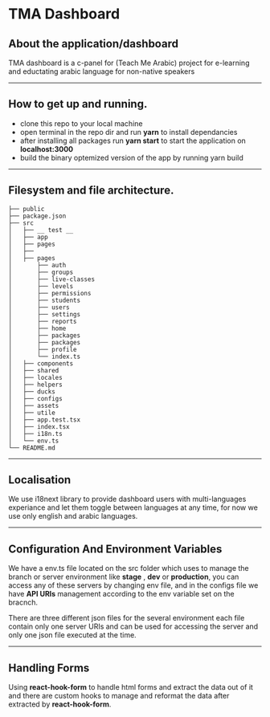 # TMA Dashboard
## About the application/dashboard


TMA dashboard is a c-panel for (Teach Me Arabic) project for e-learning and eductating arabic language for non-native speakers

---
## How to get up and running.

- clone this repo to your local machine 
- open terminal in the repo dir and run __yarn__ to install dependancies
- after installing all packages run __yarn start__ to start the application on __localhost:3000__
- build the binary optemized version of the app by running yarn build

---
## Filesystem and file architecture.


```
├── public
├── package.json
├── src
│   ├── __ test __
│   ├── app
│   ├── pages
│   ├── 
│   ├── pages
│       ├── auth
│       ├── groups
│       ├── live-classes
│       ├── levels
│       ├── permissions
│       ├── students
│       ├── users
│       ├── settings
│       ├── reports
│       ├── home
│       ├── packages
│       ├── packages
│       ├── profile
│       └── index.ts
│   ├── components
│   ├── shared
│   ├── locales
│   ├── helpers
│   ├── ducks
│   ├── configs
│   ├── assets
│   ├── utile
│   ├── app.test.tsx
│   ├── index.tsx
│   ├── i18n.ts
│   └── env.ts
└── README.md
```

--- 
## Localisation

We use i18next library to provide dashboard users with multi-languages experiance  and let them toggle between languages at any time, for now we use only english and arabic languages.

---
## Configuration And Environment Variables

We have a env.ts file located on the src folder which uses to manage the branch or server environment like __stage__ , __dev__ or __production__, you can access any of these servers by changing env file, and in the configs file we have __API URIs__ management according to the env variable set on the bracnch.

There are three different json files for the several environment each file contain only one server URIs and can be used for accessing the server and only one json file executed at the time.

---
## Handling Forms
 
Using __react-hook-form__ to handle html forms and extract the data out of it and there are custom hooks to manage and reformat the data after extracted by __react-hook-form__.


